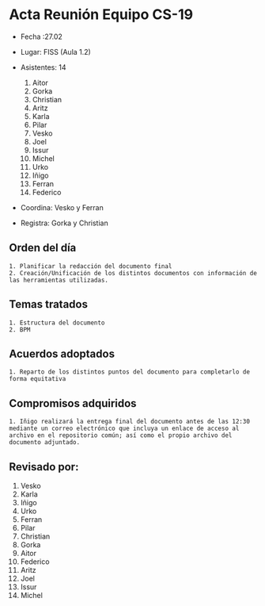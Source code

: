 # Acta Reunión Equipo CS-19

- Fecha :27.02
- Lugar: FISS (Aula 1.2)
- Asistentes: 14
    1. Aitor 
    2. Gorka 
    3. Christian 
    4. Aritz
    5. Karla
    6. Pilar 
    7. Vesko 
    8. Joel
    9. Issur 
    10. Michel 
    11. Urko 
    12. Iñigo 
    13. Ferran 
    14. Federico
    
- Coordina: Vesko y Ferran
- Registra: Gorka y Christian
 

## Orden del día
    1. Planificar la redacción del documento final
    2. Creación/Unificación de los distintos documentos con información de las herramientas utilizadas.


## Temas tratados
    1. Estructura del documento
    2. BPM



## Acuerdos adoptados
    1. Reparto de los distintos puntos del documento para completarlo de forma equitativa 

## Compromisos adquiridos
    1. Iñigo realizará la entrega final del documento antes de las 12:30 mediante un correo electrónico que incluya un enlace de acceso al archivo en el repositorio común; así como el propio archivo del documento adjuntado.

## Revisado por:
   1. Vesko
   2. Karla
   3. Iñigo
   4. Urko
   5. Ferran
   6. Pilar
   7. Christian
   8. Gorka
   9. Aitor
   10. Federico
   11. Aritz
   12. Joel
   13. Issur
   14. Michel
